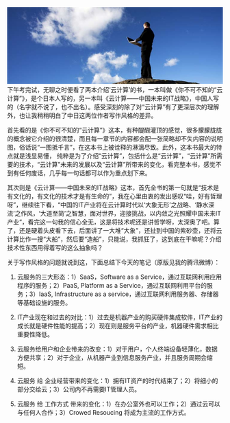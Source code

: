 <img src="/blog/images/cloud.jpg"/>
下午考完试，无聊之时便看了两本介绍‘云计算’的书，一本叫做《你不可不知的“云计算”》，是个日本人写的，另一本叫《云计算——中国未来的IT战略》，中国人写的（名字就不说了，也不出名）。感受深刻的除了对“云计算”有了更深层次的理解外，也让我稍稍明白了中日这两位作者写作风格的差异。

首先看的是《你不可不知的“云计算”》这本，有种醍醐灌顶的感觉，很多朦朦胧胧的概念被它介绍的很清楚，而且每一章节的内容都会配一张简略却不失内容的说明图，俗话说“一图抵千言”，在这本书上被诠释的淋漓尽致。此外，这本书最大的特点就是浅显易懂， 纯粹是为了介绍“云计算”，包括什么是“云计算”，“云计算”所需要的技术，“云计算”未来的发展以及“云计算”所带来的变化，看完整本书，感觉不到有任何废话，几乎每一句话都可以作为重点划下来。

其次则是《云计算——中国未来的IT战略》这本，首先全书的第一句就是“技术是有文化的，有文化的技术才是有生命的”，我在心里由衷的发出感叹“哇，好有哲理呀”，继续往下看，“中国的IT产业将在云计算时代以‘大象无形’之战略、‘静水深流’之作风，‘大道至简’之智慧，面对世界，迎接挑战，以内敛之光照耀中国未来IT产业“，看完这一句我的信心全无，这是将技术呢还是讲哲学呀，太深奥了吧。算了，还是硬着头皮看下去，后面讲了一大堆“大象”，还扯到中国的紫砂壶，还将云计算比作一搜“大船”，然后要“造船”，只能说，我抓狂了，这到底在干嘛呢？介绍技术性东西用得着写的这么抽象吗？

关于写作风格的问题就说到这，下面总结下今天的笔记（原版见我的腾讯微博）：

1. 云服务的三大形态：1）SaaS，Software as a Service，通过互联网利用应用程序的服务；2）PaaS, Platform as a Service，通过互联网利用平台的服务；3）IaaS, Infrastructure as a service，通过互联网利用服务器、存储器等基础设施的服务。

2. IT产业现在和过去的对比：1）过去是机器产业的购买硬件集成软件，IT产业的成长就是硬件性能的提高；2）现在则是服务平台的产业，机器硬件需求相比重要性降低。

3. 云服务给用户和企业带来的改变：1）对于用户，个人终端设备轻薄化，数据方便共享；2）对于企业，从机器产业到信息服务产业，并且服务周期会缩短。

4. 云服务 给 企业经营带来的变化：1）拥有IT资产的时代结束了；2）将细小的部分交给云；3）公司内不再需要IT管理人员。

5. 云服务 给 工作方式 带来的变化：1）在办公室外也可以工作；2）通过云可以与任何人合作；3）Crowed Resoucing 将成为主流的工作方式。